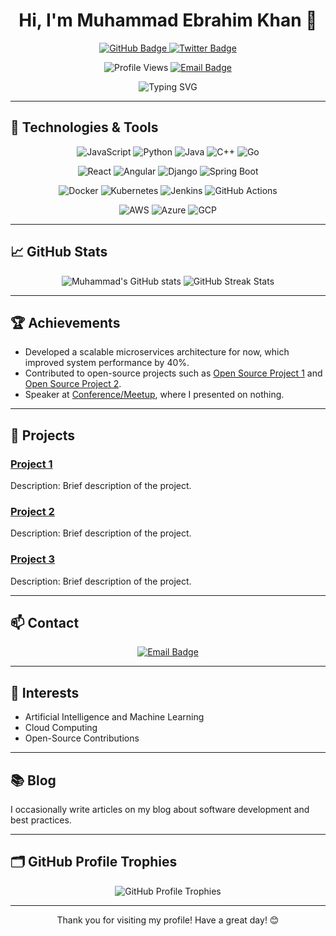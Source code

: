 <h1 align="center">Hi, I'm Muhammad Ebrahim Khan 👋</h1>

<p align="center">
  <a href="https://github.com/Muhammad-ebrahim-khan?tab=followers">
    <img src="https://img.shields.io/github/followers/Muhammad-ebrahim-khan?label=Followers&style=social" alt="GitHub Badge">
  </a>
  <a href="https://twitter.com/your_twitter_handle">
    <img src="https://img.shields.io/twitter/follow/your_twitter_handle?label=Twitter&style=social" alt="Twitter Badge">
  </a>
</p>

<p align="center">
  <img src="https://komarev.com/ghpvc/?username=Muhammad-ebrahim-khan&color=red" alt="Profile Views">
  <a href="mailto:eb24826399@gmail.com">
    <img src="https://img.shields.io/badge/Email-eb24826399@gmail.com-red" alt="Email Badge">
  </a>
</p>

<p align="center">
  <img src="https://readme-typing-svg.herokuapp.com?font=Fira+Code&size=24&pause=1000&color=FF0000&center=true&width=435&lines=Passionate+Software+Developer;Lifelong+Learner;Open+Source+Contributor" alt="Typing SVG">
</p>

---

## 🔧 Technologies & Tools

<p align="center">
  <img src="https://img.shields.io/badge/JavaScript-323330?style=for-the-badge&logo=javascript&logoColor=F7DF1E" alt="JavaScript">
  <img src="https://img.shields.io/badge/Python-3776AB?style=for-the-badge&logo=python&logoColor=white" alt="Python">
  <img src="https://img.shields.io/badge/Java-ED8B00?style=for-the-badge&logo=java&logoColor=white" alt="Java">
  <img src="https://img.shields.io/badge/C%2B%2B-00599C?style=for-the-badge&logo=c%2B%2B&logoColor=white" alt="C++">
  <img src="https://img.shields.io/badge/Go-00ADD8?style=for-the-badge&logo=go&logoColor=white" alt="Go">
</p>

<p align="center">
  <img src="https://img.shields.io/badge/React-20232A?style=for-the-badge&logo=react&logoColor=61DAFB" alt="React">
  <img src="https://img.shields.io/badge/Angular-DD0031?style=for-the-badge&logo=angular&logoColor=white" alt="Angular">
  <img src="https://img.shields.io/badge/Django-092E20?style=for-the-badge&logo=django&logoColor=white" alt="Django">
  <img src="https://img.shields.io/badge/Spring_Boot-6DB33F?style=for-the-badge&logo=spring-boot&logoColor=white" alt="Spring Boot">
</p>

<p align="center">
  <img src="https://img.shields.io/badge/Docker-2496ED?style=for-the-badge&logo=docker&logoColor=white" alt="Docker">
  <img src="https://img.shields.io/badge/Kubernetes-326CE5?style=for-the-badge&logo=kubernetes&logoColor=white" alt="Kubernetes">
  <img src="https://img.shields.io/badge/Jenkins-D24939?style=for-the-badge&logo=jenkins&logoColor=white" alt="Jenkins">
  <img src="https://img.shields.io/badge/GitHub_Actions-2088FF?style=for-the-badge&logo=github-actions&logoColor=white" alt="GitHub Actions">
</p>

<p align="center">
  <img src="https://img.shields.io/badge/AWS-232F3E?style=for-the-badge&logo=amazon-aws&logoColor=white" alt="AWS">
  <img src="https://img.shields.io/badge/Azure-0078D4?style=for-the-badge&logo=microsoft-azure&logoColor=white" alt="Azure">
  <img src="https://img.shields.io/badge/GCP-4285F4?style=for-the-badge&logo=google-cloud&logoColor=white" alt="GCP">
</p>

---

## 📈 GitHub Stats
<p align="center">
  <img src="https://github-readme-stats.vercel.app/api?username=Muhammad-ebrahim-khan&show_icons=true&theme=radical&title_color=ff0000&icon_color=ff0000&text_color=ffffff&bg_color=151515" alt="Muhammad's GitHub stats">
  <img src="https://github-readme-streak-stats.herokuapp.com/?user=Muhammad-ebrahim-khan&theme=radical&title_color=ff0000&icon_color=ff0000&text_color=ffffff&bg_color=151515" alt="GitHub Streak Stats">
</p>

---

## 🏆 Achievements
- Developed a scalable microservices architecture for now, which improved system performance by 40%.
- Contributed to open-source projects such as [Open Source Project 1](#) and [Open Source Project 2](#).
- Speaker at [Conference/Meetup](#), where I presented on nothing.

---

## 📂 Projects
### [Project 1](#)
Description: Brief description of the project.

### [Project 2](#)
Description: Brief description of the project.

### [Project 3](#)
Description: Brief description of the project.

---

## 📫 Contact
<p align="center">
  <a href="mailto:eb24826399@gmail.com">
    <img src="https://img.shields.io/badge/Email-eb24826399@gmail.com-red" alt="Email Badge">
  </a>
</p>

---

## 🌟 Interests
- Artificial Intelligence and Machine Learning
- Cloud Computing
- Open-Source Contributions

---

## 📚 Blog
I occasionally write articles on my blog about software development and best practices.

---

## 🗂️ GitHub Profile Trophies
<p align="center">
  <img src="https://github-profile-trophy.vercel.app/?username=Muhammad-ebrahim-khan&theme=radical&column=7&title_color=ff0000&icon_color=ff0000&text_color=ffffff&bg_color=151515" alt="GitHub Profile Trophies">
</p>

---

<p align="center">
  Thank you for visiting my profile! Have a great day! 😊
</p>
